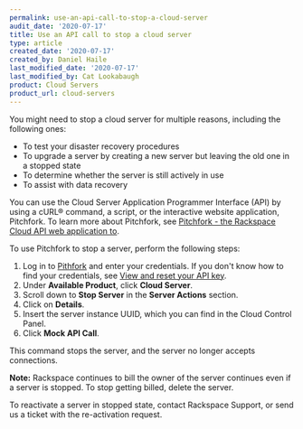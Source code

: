 ```yaml
---
permalink: use-an-api-call-to-stop-a-cloud-server
audit_date: '2020-07-17'
title: Use an API call to stop a cloud server
type: article
created_date: '2020-07-17'
created_by: Daniel Haile
last_modified_date: '2020-07-17'
last_modified_by: Cat Lookabaugh
product: Cloud Servers
product_url: cloud-servers
---
```


You might need to stop a cloud server for multiple reasons, including the following ones: 

- To test your disaster recovery procedures 
- To upgrade a server by creating a new server but leaving the old one in a stopped state
- To determine whether the server is still actively in use
- To assist with data recovery

You can use the Cloud Server Application Programmer Interface (API) by using a cURL&reg;
command, a script, or the interactive website application, Pitchfork.  To learn more about
Pitchfork, see [Pitchfork - the Rackspace Cloud API web application to](/support/how-to/pitchfork-the-rackspace-cloud-api-web-application/).

To use Pitchfork to stop a server, perform the following steps:

1. Log in to [Pithfork](https://pitchfork.rax.io/) and enter your credentials. If you don't know how to find
   your credentials, see [View and reset your API key](/support/how-to/view-and-reset-your-api-key).
2. Under **Available Product**, click **Cloud Server**. 
3. Scroll down to **Stop Server** in the **Server Actions** section.
4. Click on **Details**.
5. Insert the server instance UUID, which you can find in the Cloud Control Panel.
6. Click **Mock API Call**.

This command stops the server, and the server no longer accepts connections. 

**Note:** Rackspace continues to bill the owner of the server continues even if a server
is stopped. To stop getting billed, delete the server.

To reactivate a server in stopped state, contact Rackspace Support,
or send us a ticket with the re-activation request.
